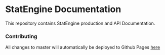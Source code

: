 # StatEngine Documentation

This repository contains StatEngine production and API Documentation.

### Contributing

All changes to master will automatically be deployed to Github Pages [here](https://statengine.github.io/se-documenation)
